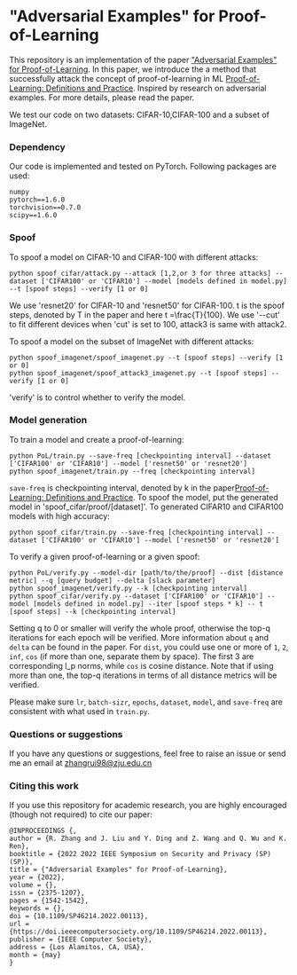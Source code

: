 # "Adversarial Examples" for Proof-of-Learning

This repository is an implementation of the paper ["Adversarial Examples" for Proof-of-Learning](https://arxiv.org/abs/2108.09454). In this paper, we introduce the a method that successfully 
attack the concept of proof-of-learning in ML  [Proof-of-Learning: Definitions and Practice](https://arxiv.org/abs/2103.05633). 
Inspired by research on adversarial examples. For more details, please read the paper.

We test our code on two datasets: CIFAR-10,CIFAR-100 and a subset of ImageNet. 

### Dependency
Our code is implemented and tested on PyTorch. Following packages are used:
```
numpy
pytorch==1.6.0
torchvision==0.7.0
scipy==1.6.0
```
### Spoof
To spoof a model on CIFAR-10 and CIFAR-100 with different attacks:
```
python spoof_cifar/attack.py --attack [1,2,or 3 for three attacks] --dataset ['CIFAR100' or 'CIFAR10'] --model [models defined in model.py] --t [spoof steps] --verify [1 or 0]
```
We use 'resnet20' for CIFAR-10 and 'resnet50' for CIFAR-100. t is the spoof steps, denoted by T in the paper and here t =\frac{T}{100}.
We use '--cut' to fit different devices when 'cut' is set to 100, attack3 is same with attack2.

To spoof a model on the subset of ImageNet with different attacks:
```
python spoof_imagenet/spoof_imagenet.py --t [spoof steps] --verify [1 or 0]
python spoof_imagenet/spoof_attack3_imagenet.py --t [spoof steps] --verify [1 or 0]
```
'verify' is to control whether to verify the model.

### Model generation
To train a model and create a proof-of-learning:
```
python PoL/train.py --save-freq [checkpointing interval] --dataset ['CIFAR100' or 'CIFAR10'] --model ['resnet50' or 'resnet20']
python spoof_imagenet/train.py --freq [checkpointing interval]
```
`save-freq` is checkpointing interval, denoted by k in the paper[Proof-of-Learning: Definitions and Practice](https://arxiv.org/abs/2103.05633). 
To spoof the model, put the generated model in 'spoof_cifar/proof/[dataset]'. 
To generated CIFAR10 and CIFAR100 models with high accuracy:
```
python spoof_cifar/train.py --save-freq [checkpointing interval] --dataset ['CIFAR100' or 'CIFAR10'] --model ['resnet50' or 'resnet20']
```

To verify a given proof-of-learning or a given spoof:
```
python PoL/verify.py --model-dir [path/to/the/proof] --dist [distance metric] --q [query budget] --delta [slack parameter]
python spoof_imagenet/verify.py --k [checkpointing interval]
python spoof_cifar/verify.py --dataset ['CIFAR100' or 'CIFAR10'] --model [models defined in model.py] --iter [spoof steps * k] -- t [spoof steps] --k [checkpointing interval] 

```
Setting q to 0 or smaller will verify the whole proof, otherwise the top-q iterations for each epoch will be verified. More information about `q` and `delta` can be found in the paper. For `dist`, you could use one or more of `1`, `2`, `inf`, `cos` (if more than one, separate them by space). The first 3 are corresponding l_p norms, while `cos` is cosine distance. Note that if using more than one, the top-q iterations in terms of all distance metrics will be verified.

Please make sure `lr`, `batch-sizr`, `epochs`, `dataset`, `model`, and `save-freq` are consistent with what used in `train.py`.


### Questions or suggestions
If you have any questions or suggestions, feel free to raise an issue or send me an email at zhangrui98@zju.edu.cn

### Citing this work
If you use this repository for academic research, you are highly encouraged (though not required) to cite our paper:
```
@INPROCEEDINGS {,
author = {R. Zhang and J. Liu and Y. Ding and Z. Wang and Q. Wu and K. Ren},
booktitle = {2022 2022 IEEE Symposium on Security and Privacy (SP) (SP)},
title = {"Adversarial Examples" for Proof-of-Learning},
year = {2022},
volume = {},
issn = {2375-1207},
pages = {1542-1542},
keywords = {},
doi = {10.1109/SP46214.2022.00113},
url = {https://doi.ieeecomputersociety.org/10.1109/SP46214.2022.00113},
publisher = {IEEE Computer Society},
address = {Los Alamitos, CA, USA},
month = {may}
}
```
